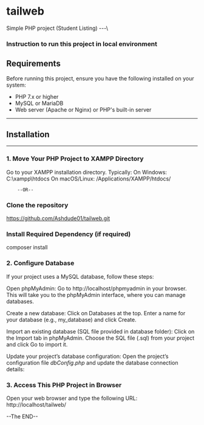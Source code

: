 # tailweb
Simple PHP project (Student Listing)
---\

### Instruction to run this project in local environment

## Requirements
Before running this project, ensure you have the following installed on your system:

- PHP 7.x or higher
- MySQL or MariaDB
- Web server (Apache or Nginx) or PHP's built-in server

---
## Installation
---

### 1. Move Your PHP Project to XAMPP Directory
 Go to your XAMPP installation directory. Typically:
   On Windows: C:\xampp\htdocs
   On macOS/Linux: /Applications/XAMPP/htdocs/

        --OR--
        
### Clone the repository
https://github.com/Ashdude01/tailweb.git

### Install Required Dependency (if required)
composer install

### 2. Configure Database

If your project uses a MySQL database, follow these steps:

  Open phpMyAdmin:
      Go to http://localhost/phpmyadmin in your browser.
      This will take you to the phpMyAdmin interface, where you can manage databases.

  Create a new database:
      Click on Databases at the top.
      Enter a name for your database (e.g., my_database) and click Create.

  Import an existing database (SQL file provided in database folder):
      Click on the Import tab in phpMyAdmin.
      Choose the SQL file (.sql) from your project and click Go to import it.

  Update your project’s database configuration:
        Open the project’s configuration file *dbConfig.php* and update the database connection details:

### 3. Access This PHP Project in Browser
  Open your web browser and type the following URL:
  http://localhost/tailweb/


--The END--



